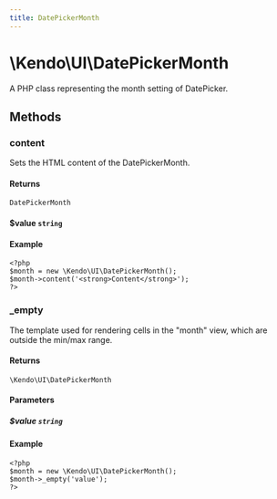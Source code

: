 ```yaml
---
title: DatePickerMonth
---
```


# \Kendo\UI\DatePickerMonth

A PHP class representing the month setting of DatePicker.


## Methods

### content

Sets the HTML content of the DatePickerMonth.

#### Returns

`DatePickerMonth`

#### $value `string`

#### Example

    <?php
    $month = new \Kendo\UI\DatePickerMonth();
    $month->content('<strong>Content</strong>');
    ?>


### _empty
The template used for rendering cells in the "month" view, which are outside the min/max range.

#### Returns
`\Kendo\UI\DatePickerMonth`

#### Parameters

##### $value `string`



#### Example 
    <?php
    $month = new \Kendo\UI\DatePickerMonth();
    $month->_empty('value');
    ?>

